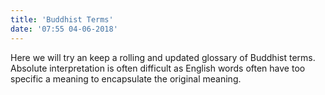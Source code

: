 ```yaml
---
title: 'Buddhist Terms'
date: '07:55 04-06-2018'
---
```


Here we will try an keep a rolling and updated glossary of Buddhist terms. Absolute interpretation is often difficult as 
English words often have too specific a meaning to encapsulate the original meaning.





